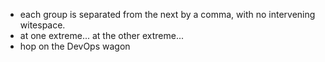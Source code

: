 - each group is separated from the next by a comma, with no intervening witespace.
- at one extreme... at the other extreme...
- hop on the DevOps wagon
